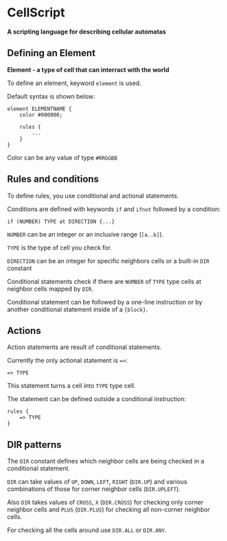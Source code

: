 # CellScript
**A scripting language for describing cellular automatas**

## Defining an Element
**Element - a type of cell that can interract with the world**

To define an element, keyword `element` is used.

Default syntax is shown below:
```
element ELEMENTNAME {
    color #000000;

    rules {
        ...
    }
}

```

Color can be any value of type `#RRGGBB`

## Rules and conditions

To define rules, you use conditional and actional statements.

Conditions are defined with keywords `if` and `ifnot` followed by a condition:

```
if (NUMBER) TYPE at DIRECTION {...}
```

`NUMBER` can be an integer or an inclusive range (`[a..b]`).

`TYPE` is the type of cell you check for.

`DIRECTION` can be an integer for specific neighbors cells or a built-in `DIR` constant

Conditional statements check if there are `NUMBER` of `TYPE` type cells at neighbor cells mapped by `DIR`.

Conditional statement can be followed by a one-line instruction or by another conditional statement inside of a `{block}`.

## Actions

Action statements are result of conditional statements.

Currently the only actional statement is `=>`:

```
=> TYPE
```

This statement turns a cell into `TYPE` type cell.

The statement can be defined outside a conditional instruction:

```
rules {
    => TYPE
}
```

## DIR patterns

The `DIR` constant defines which neighbor cells are being checked in a conditional statement.

`DIR` can take values of `UP`, `DOWN`, `LEFT`, `RIGHT` (`DIR.UP`) and various combinations of those for corner neighbor cells (`DIR.UPLEFT`).

Also `DIR` takes values of `CROSS`, `X` (`DIR.CROSS`) for checking only corner neighbor cells and `PLUS` (`DIR.PLUS`) for checking all non-corner neighbor cells.

For checking all the cells around use `DIR.ALL` or `DIR.ANY`.
